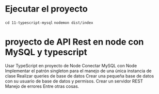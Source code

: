 # Ejecutar el proyecto
`cd 11-typescript-mysql`
`nodemon dist/index`

# proyecto de API Rest en node con MySQL y typescript
Usar TypeScript en proyecto de Node
Conectar MySQL con Node
Implementar el patrón singleton para el manejo de una única instancia de clase
Realizar queries de base de datos
Crear una pequeña base de datos con su usuario de base de datos y permisos.
Crear un servidor REST
Manejo de errores
Entre otras cosas.

